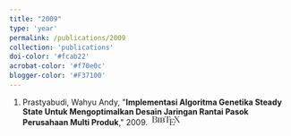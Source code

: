 ```yaml
---
title: "2009"
type: 'year'
permalink: /publications/2009
collection: 'publications'
doi-color: '#fcab22'
acrobat-color: '#f70e0c'
blogger-color: '#F37100'
---
```

1. Prastyabudi, Wahyu Andy, "**Implementasi Algoritma Genetika Steady State Untuk Mengoptimalkan Desain Jaringan Rantai Pasok Perusahaan Multi Produk**," 2009. &nbsp;<a href='/publications/bibtex#prastyabudi2009implementasi' target='_blank' class='btn btn--mcwbibtex'><img src='../images/BibTeX_logo-16px-high.png'/></a>
